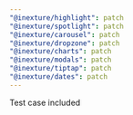 ```yaml
---
"@inexture/highlight": patch
"@inexture/spotlight": patch
"@inexture/carousel": patch
"@inexture/dropzone": patch
"@inexture/charts": patch
"@inexture/modals": patch
"@inexture/tiptap": patch
"@inexture/dates": patch
---
```


Test case included
